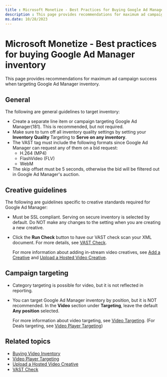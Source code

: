```yaml
---
title : Microsoft Monetize - Best Practices for Buying Google Ad Manager Inventory
description : This page provides recommendations for maximum ad campaign success when
ms.date: 10/28/2023
---
```



# Microsoft Monetize - Best practices for buying Google Ad Manager inventory

This page provides recommendations for maximum ad campaign success when
targeting Google Ad Manager inventory.

## General

The following are general guidelines to target inventory:

- Create a separate line item or campaign
  targeting Google Ad Manager(181). This is recommended, but not
  required.
- Make sure to turn off all inventory quality settings by setting your
  **Inventory Quality** Targeting to **Serve on any inventory**.
- The VAST tag must include the following formats since Google Ad
  Manager can request any of them on a bid request:
  - H.264 (MP4)
  - FlashVideo (FLV)
  - WebM
- The skip offset must be 5 seconds, otherwise the bid will be filtered
  out in Google Ad Manager's auction.

## Creative guidelines

The following are guidelines specific to creative standards required for
Google Ad Manager:

- Must be SSL compliant. Serving on secure inventory is selected by
  default. Do NOT make any changes to the setting when you are creating
  a new creative.

- Click the **Run Check** button to have
  our VAST check scan your XML document. For more details, see [VAST Check](vast-check.md).

  For more information about adding in-stream video creatives, see [Add
  a Creative](add-a-creative.md) and
  [Upload a Hosted Video Creative](upload-a-hosted-video-creative.md).

## Campaign targeting

- Category targeting is possible for video, but it is not reflected in
  reporting.

- You can target Google Ad Manager inventory by position, but it is NOT
  recommended. In the **Video** section
  under **Targeting**, leave the default
  **Any position** selected.

  For more information about video targeting, see
  [Video Targeting](video-targeting.md). (For Deals targeting, see
  [Video Player Targeting](video-player-targeting.md))

## Related topics

- [Buying Video Inventory](buying-video-inventory.md)
- [Video Player Targeting](video-player-targeting.md)
- [Upload a Hosted Video Creative](upload-a-hosted-video-creative.md)
- [VAST Check](vast-check.md)
